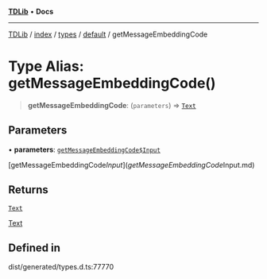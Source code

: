 [**TDLib**](../../../../../../README.md) • **Docs**

***

[TDLib](../../../../../../modules.md) / [index](../../../../../README.md) / [types](../../../README.md) / [default](../README.md) / getMessageEmbeddingCode

# Type Alias: getMessageEmbeddingCode()

> **getMessageEmbeddingCode**: (`parameters`) => [`Text`](Text.md)

## Parameters

• **parameters**: [`getMessageEmbeddingCode$Input`](getMessageEmbeddingCode$Input.md)

[getMessageEmbeddingCode$Input](getMessageEmbeddingCode$Input.md)

## Returns

[`Text`](Text.md)

[Text](Text.md)

## Defined in

dist/generated/types.d.ts:77770
